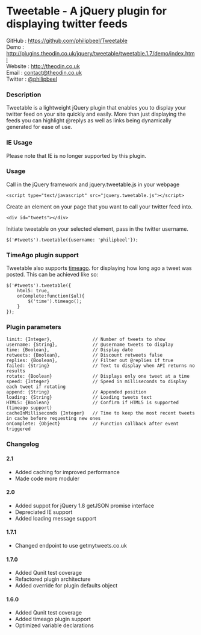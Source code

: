 Tweetable - A jQuery plugin for displaying twitter feeds
========================================================

GitHub  : https://github.com/philipbeel/Tweetable<br/>
Demo    : http://plugins.theodin.co.uk/jquery/tweetable/tweetable.1.7/demo/index.html<br/>
Website : http://theodin.co.uk<br/>
Email   : contact@theodin.co.uk<br/>
Twitter : [@philipbeel](https://twitter.com/philipbeel)<br/>

### Description
Tweetable is a lightweight jQuery plugin that enables you to display your twitter feed on your site quickly and easily. More than just displaying the feeds you can highlight @replys 
as well as links being dynamically generated for ease of use.

### IE Usage
Please note that IE is no longer supported by this plugin.


### Usage
Call in the jQuery framework and jquery.tweetable.js in your webpage

	<script type="text/javascript" src="jquery.tweetable.js"></script>

Create an element on your page that you want to call your twitter feed into.

	<div id="tweets"></div>

Initiate tweetable on your selected element, pass in the twitter username.

	$('#tweets').tweetable({username: 'philipbeel'});

### TimeAgo plugin support
Tweetable also supports [timeago](https://github.com/rmm5t/jquery-timeago). for displaying how long ago a tweet was posted. This can be achieved like so:

	$('#tweets').tweetable({
		html5: true,
		onComplete:function($ul){
			$('time').timeago();
		}
	});


### Plugin parameters

	limit: {Integer},           	// Number of tweets to show
	username: {String},     		// @username tweets to display
	time: {Boolean},            	// Display date
	retweets: {Boolean},        	// Discount retweets false
	replies: {Boolean},         	// Filter out @replies if true
	failed: {String}				// Text to display when API returns no results
	rotate: {Boolean}				// Displays only one tweet at a time
	speed: {Integer}		     	// Speed in milliseconds to display each tweet if rotating
	append: {String}				// Appended position
	loading: {String}				// Loading tweets text
	HTML5: {Boolean}				// Confirm if HTML5 is supported (timeago support)
	cacheInMilliseconds {Integer}	// Time to keep the most recent tweets in cache before requesting new ones
	onComplete: {Object}			// Function callback after event triggered

### Changelog

#### 2.1
* Added caching for improved performance
* Made code more moduler

#### 2.0
* Added suppot for jQuery 1.8 getJSON promise interface
* Depreciated IE support
* Added loading message support

#### 1.7.1
* Changed endpoint to use getmytweets.co.uk

#### 1.7.0 
* Added Qunit test coverage
* Refactored plugin architecture 
* Added override for plugin defaults object

#### 1.6.0
* Added Qunit test coverage
* Added timeago plugin support
* Optimized variable declarations


